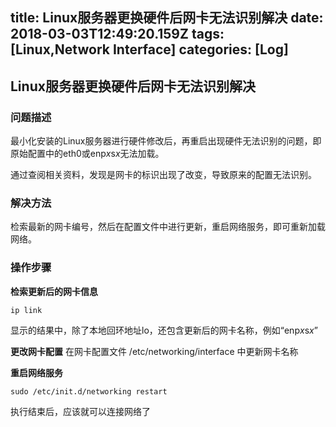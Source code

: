 title: Linux服务器更换硬件后网卡无法识别解决
date: 2018-03-03T12:49:20.159Z
tags: [Linux,Network Interface]
categories: [Log]
---
## Linux服务器更换硬件后网卡无法识别解决
### 问题描述
最小化安装的Linux服务器进行硬件修改后，再重启出现硬件无法识别的问题，即原始配置中的eth0或enp*x*s*x*无法加载。

通过查阅相关资料，发现是网卡的标识出现了改变，导致原来的配置无法识别。

### 解决方法
检索最新的网卡编号，然后在配置文件中进行更新，重启网络服务，即可重新加载网络。

### 操作步骤
**检索更新后的网卡信息**
```
ip link
```
显示的结果中，除了本地回环地址lo，还包含更新后的网卡名称，例如“enp*x*s*x*”

**更改网卡配置**
在网卡配置文件 /etc/networking/interface 中更新网卡名称

**重启网络服务**
```
sudo /etc/init.d/networking restart
```
执行结束后，应该就可以连接网络了